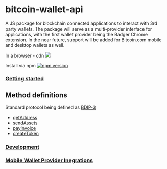 # bitcoin-wallet-api

A JS package for blockchain connected applications to interact with 3rd party wallets. The package will serve as a multi-provider interface for applications, with the first wallet provider being the Badger Chrome extension. In the near future, support will be added for Bitcoin.com mobile and desktop wallets as well.

In a browser - cdn [![](https://data.jsdelivr.com/v1/package/npm/bitcoin-wallet-api/badge)](https://www.jsdelivr.com/package/npm/bitcoin-wallet-api)

Install via npm [![npm version](https://badge.fury.io/js/bitcoin-wallet-api.svg)](https://badge.fury.io/js/bitcoin-wallet-api)

### [Getting started](https://developer.bitcoin.com/wallet-api/)

## Method definitions
Standard protocol being defined as [BDIP-3](https://github.com/nickfujita/BDIPs/blob/wallet-api/BDIPs/bdip-3.md)

- [getAddress](https://developer.bitcoin.com/wallet-api/docs/get-address)
- [sendAssets](https://developer.bitcoin.com/wallet-api/docs/send-assets)
- [payInvoice](https://developer.bitcoin.com/wallet-api/docs/pay-invoice)
- [createToken](https://developer.bitcoin.com/wallet-api/docs/create-token)

### [Development](/docs/walletApiDevelopment.md)

### [Mobile Wallet Provider Inegrations](/docs/mobile.md)
